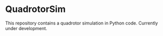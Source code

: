 # QuadrotorSim
This repository contains a quadrotor simulation in Python code. 
Currently under development.

